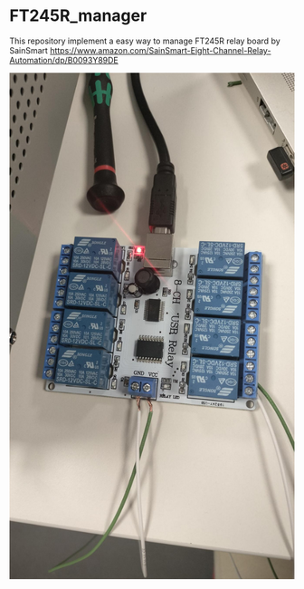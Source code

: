 # FT245R_manager
This repository implement a easy way to manage FT245R relay board by SainSmart
https://www.amazon.com/SainSmart-Eight-Channel-Relay-Automation/dp/B0093Y89DE

![Relay board image](FT245R.png)
